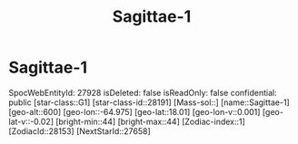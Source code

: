 ﻿---
title: "Sagittae-1"
location: [18.01,-64.975,600]
type: Station
tags:
- astro/Star

---

# Sagittae-1

SpocWebEntityId: 27928
isDeleted: false
isReadOnly: false
confidential: public
[star-class::G1]
[star-class-id::28191]
[Mass-sol::]
[name::Sagittae-1]
[geo-alt::600]
[geo-lon::-64.975]
[geo-lat::18.01]
[geo-lon-v::0.001]
[geo-lat-v::-0.02]
[bright-min::44]
[bright-max::44]
[Zodiac-index::1]
[ZodiacId::28153]
[NextStarId::27658]

